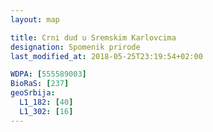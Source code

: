 ```yaml
---
layout: map

title: Crni dud u Sremskim Karlovcima
designation: Spomenik prirode
last_modified_at: 2018-05-25T23:19:54+02:00

WDPA: [555589003]
BioRaS: [237]
geoSrbija:
  L1_182: [40]
  L1_302: [16]
---
```


